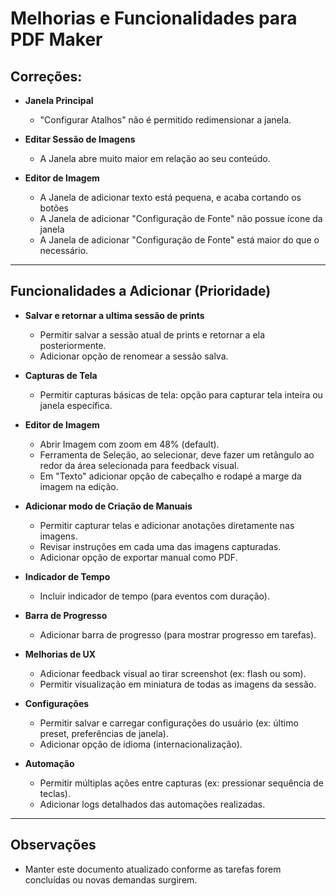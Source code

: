 # Melhorias e Funcionalidades para PDF Maker

## Correções:

- **Janela Principal**
  - "Configurar Atalhos" não é permitido redimensionar a janela.

- **Editar Sessão de Imagens**
  - A Janela abre muito maior em relação ao seu conteúdo.

- **Editor de Imagem**
  - A Janela de adicionar texto está pequena, e acaba cortando os botões
  - A Janela de adicionar "Configuração de Fonte" não possue ícone da janela
  - A Janela de adicionar "Configuração de Fonte" está maior do que o necessário.

---

## Funcionalidades a Adicionar (Prioridade)

- **Salvar e retornar a ultima sessão de prints**
  - Permitir salvar a sessão atual de prints e retornar a ela posteriormente.
  - Adicionar opção de renomear a sessão salva.

- **Capturas de Tela**
  - Permitir capturas básicas de tela: opção para capturar tela inteira ou janela específica.

- **Editor de Imagem**
  - Abrir Imagem com zoom em 48% (default).
  - Ferramenta de Seleção, ao selecionar, deve fazer um retângulo ao redor da área selecionada para feedback visual.
  - Em "Texto" adicionar opção de cabeçalho e rodapé a marge da imagem na edição.
  
- **Adicionar modo de Criação de Manuais**
  - Permitir capturar telas e adicionar anotações diretamente nas imagens.
  - Revisar instruções em cada uma das imagens capturadas.
  - Adicionar opção de exportar manual como PDF.

- **Indicador de Tempo**
  - Incluir indicador de tempo (para eventos com duração).

- **Barra de Progresso**
  - Adicionar barra de progresso (para mostrar progresso em tarefas).

- **Melhorias de UX**
  - Adicionar feedback visual ao tirar screenshot (ex: flash ou som).
  - Permitir visualização em miniatura de todas as imagens da sessão.

- **Configurações**
  - Permitir salvar e carregar configurações do usuário (ex: último preset, preferências de janela).
  - Adicionar opção de idioma (internacionalização).

- **Automação**
  - Permitir múltiplas ações entre capturas (ex: pressionar sequência de teclas).
  - Adicionar logs detalhados das automações realizadas.

---

## Observações

- Manter este documento atualizado conforme as tarefas forem concluídas ou novas demandas surgirem.
